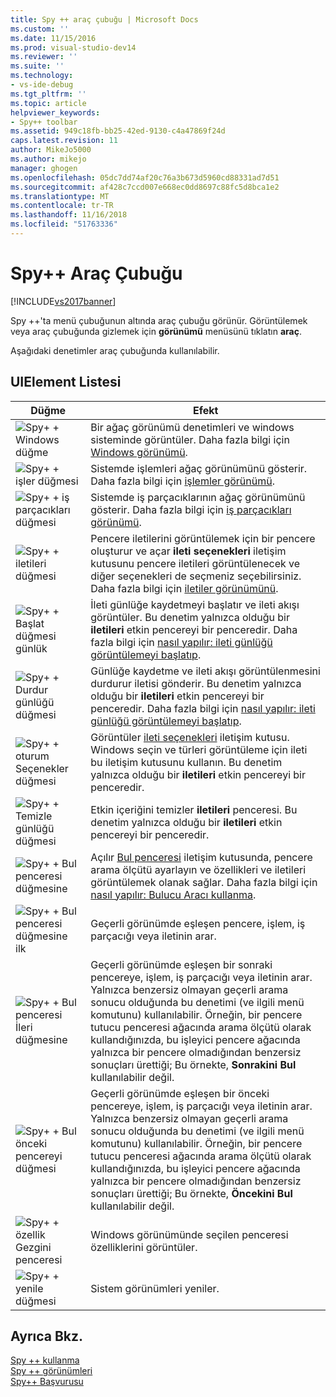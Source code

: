 ```yaml
---
title: Spy ++ araç çubuğu | Microsoft Docs
ms.custom: ''
ms.date: 11/15/2016
ms.prod: visual-studio-dev14
ms.reviewer: ''
ms.suite: ''
ms.technology:
- vs-ide-debug
ms.tgt_pltfrm: ''
ms.topic: article
helpviewer_keywords:
- Spy++ toolbar
ms.assetid: 949c18fb-bb25-42ed-9130-c4a47869f24d
caps.latest.revision: 11
author: MikeJo5000
ms.author: mikejo
manager: ghogen
ms.openlocfilehash: 05dc7dd74af20c76a3b673d5960cd88331ad7d51
ms.sourcegitcommit: af428c7ccd007e668ec0dd8697c88fc5d8bca1e2
ms.translationtype: MT
ms.contentlocale: tr-TR
ms.lasthandoff: 11/16/2018
ms.locfileid: "51763336"
---
```

# <a name="spy-toolbar"></a>Spy++ Araç Çubuğu
[!INCLUDE[vs2017banner](../includes/vs2017banner.md)]

Spy ++'ta menü çubuğunun altında araç çubuğu görünür. Görüntülemek veya araç çubuğunda gizlemek için **görünümü** menüsünü tıklatın **araç**.  
  
 Aşağıdaki denetimler araç çubuğunda kullanılabilir.  
  
## <a name="uielement-list"></a>UIElement Listesi  
  
|Düğme|Efekt|  
|------------|------------|  
|![Spy&#43; &#43; Windows düğme](../debugger/media/icon-spy-windows.gif "Icon_Spy ++ _Windows")|Bir ağaç görünümü denetimleri ve windows sisteminde görüntüler. Daha fazla bilgi için [Windows görünümü](../debugger/windows-view.md).|  
|![Spy&#43; &#43; işler düğmesi](../debugger/media/icon-spy-processes.gif "Icon_Spy ++ _Processes")|Sistemde işlemleri ağaç görünümünü gösterir. Daha fazla bilgi için [işlemler görünümü](../debugger/processes-view.md).|  
|![Spy&#43; &#43; iş parçacıkları düğmesi](../debugger/media/icon-spy-threads.gif "Icon_Spy ++ _Threads")|Sistemde iş parçacıklarının ağaç görünümünü gösterir. Daha fazla bilgi için [iş parçacıkları görünümü](../debugger/threads-view.md).|  
|![Spy&#43; &#43; iletileri düğmesi](../debugger/media/icon-spy-messages.gif "Icon_Spy ++ içi _iletiler")|Pencere iletilerini görüntülemek için bir pencere oluşturur ve açar **ileti seçenekleri** iletişim kutusunu pencere iletileri görüntülenecek ve diğer seçenekleri de seçmeniz seçebilirsiniz. Daha fazla bilgi için [iletiler görünümünü](../debugger/messages-view.md).|  
|![Spy&#43; &#43; Başlat düğmesi günlük](../debugger/media/icon-spy-startlog.gif "Icon_Spy ++ _StartLog")|İleti günlüğe kaydetmeyi başlatır ve ileti akışı görüntüler. Bu denetim yalnızca olduğu bir **iletileri** etkin pencereyi bir penceredir. Daha fazla bilgi için [nasıl yapılır: ileti günlüğü görüntülemeyi başlatıp](../debugger/how-to-start-and-stop-the-message-log-display.md).|  
|![Spy&#43; &#43; Durdur günlüğü düğmesi](../debugger/media/icon-spy-stoplog.gif "Icon_Spy ++ _StopLog")|Günlüğe kaydetme ve ileti akışı görüntülenmesini durdurur iletisi gönderir. Bu denetim yalnızca olduğu bir **iletileri** etkin pencereyi bir penceredir. Daha fazla bilgi için [nasıl yapılır: ileti günlüğü görüntülemeyi başlatıp](../debugger/how-to-start-and-stop-the-message-log-display.md).|  
|![Spy&#43; &#43; oturum Seçenekler düğmesi](../debugger/media/icon-spy-logoptions.gif "Icon_Spy ++ _LogOptions")|Görüntüler [ileti seçenekleri](../debugger/message-options-dialog-box.md) iletişim kutusu. Windows seçin ve türleri görüntüleme için ileti bu iletişim kutusunu kullanın. Bu denetim yalnızca olduğu bir **iletileri** etkin pencereyi bir penceredir.|  
|![Spy&#43; &#43; Temizle günlüğü düğmesi](../debugger/media/spy-clearlog.gif "Spy ++ _ClearLog")|Etkin içeriğini temizler **iletileri** penceresi. Bu denetim yalnızca olduğu bir **iletileri** etkin pencereyi bir penceredir.|  
|![Spy&#43; &#43; Bul penceresi düğmesine](../debugger/media/icon-spy-findwindow.gif "Icon_Spy ++ _FindWindow")|Açılır [Bul penceresi](../debugger/find-window-dialog-box.md) iletişim kutusunda, pencere arama ölçütü ayarlayın ve özellikleri ve iletileri görüntülemek olanak sağlar. Daha fazla bilgi için [nasıl yapılır: Bulucu Aracı kullanma](../debugger/how-to-use-the-finder-tool.md).|  
|![Spy&#43; &#43; Bul penceresi düğmesine ilk](../debugger/media/icon-spy-window.gif "Icon_Spy ++ _Window")|Geçerli görünümde eşleşen pencere, işlem, iş parçacığı veya iletinin arar.|  
|![Spy&#43; &#43; Bul penceresi İleri düğmesine](../debugger/media/icon-spy-nextwindow.gif "Icon_Spy ++ _NextWindow")|Geçerli görünümde eşleşen bir sonraki pencereye, işlem, iş parçacığı veya iletinin arar. Yalnızca benzersiz olmayan geçerli arama sonucu olduğunda bu denetimi (ve ilgili menü komutunu) kullanılabilir. Örneğin, bir pencere tutucu penceresi ağacında arama ölçütü olarak kullandığınızda, bu işleyici pencere ağacında yalnızca bir pencere olmadığından benzersiz sonuçları ürettiği; Bu örnekte, **Sonrakini Bul** kullanılabilir değil.|  
|![Spy&#43; &#43; Bul önceki pencereyi düğmesi](../debugger/media/icon-spy-prevwindow.gif "Icon_Spy ++ _PrevWindow")|Geçerli görünümde eşleşen bir önceki pencereye, işlem, iş parçacığı veya iletinin arar. Yalnızca benzersiz olmayan geçerli arama sonucu olduğunda bu denetimi (ve ilgili menü komutunu) kullanılabilir. Örneğin, bir pencere tutucu penceresi ağacında arama ölçütü olarak kullandığınızda, bu işleyici pencere ağacında yalnızca bir pencere olmadığından benzersiz sonuçları ürettiği; Bu örnekte, **Öncekini Bul** kullanılabilir değil.|  
|![Spy&#43; &#43; özellik Gezgini penceresi](../debugger/media/icon-spy-propexp.gif "Icon_Spy ++ _PropExp")|Windows görünümünde seçilen penceresi özelliklerini görüntüler.|  
|![Spy&#43; &#43; yenile düğmesi](../debugger/media/icon-spy-refresh.gif "Icon_Spy ++ _Refresh")|Sistem görünümleri yeniler.|  
  
## <a name="see-also"></a>Ayrıca Bkz.  
 [Spy ++ kullanma](../debugger/using-spy-increment.md)   
 [Spy ++ görünümleri](../debugger/spy-increment-views.md)   
 [Spy++ Başvurusu](../debugger/spy-increment-reference.md)



